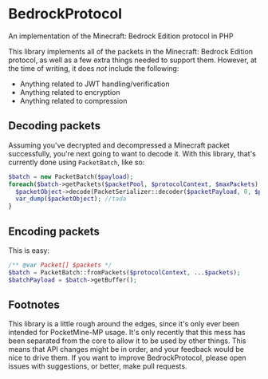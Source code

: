 # BedrockProtocol
An implementation of the Minecraft: Bedrock Edition protocol in PHP

This library implements all of the packets in the Minecraft: Bedrock Edition protocol, as well as a few extra things needed to support them.
However, at the time of writing, it does _not_ include the following:
- Anything related to JWT handling/verification
- Anything related to encryption
- Anything related to compression

## Decoding packets
Assuming you've decrypted and decompressed a Minecraft packet successfully, you're next going to want to decode it.
With this library, that's currently done using `PacketBatch`, like so:

```php
$batch = new PacketBatch($payload);
foreach($batch->getPackets($packetPool, $protocolContext, $maxPackets) as [$packetObject, $packetPayload]){
  $packetObject->decode(PacketSerializer::decoder($packetPayload, 0, $protocolContext));
  var_dump($packetObject); //tada
}
```

## Encoding packets
This is easy:

```php
/** @var Packet[] $packets */
$batch = PacketBatch::fromPackets($protocolContext, ...$packets);
$batchPayload = $batch->getBuffer();
```

## Footnotes
This library is a little rough around the edges, since it's only ever been intended for PocketMine-MP usage. It's only recently that this mess has been separated from the core to allow it to be used by other things.
This means that API changes might be in order, and your feedback would be nice to drive them.
If you want to improve BedrockProtocol, please open issues with suggestions, or better, make pull requests.
